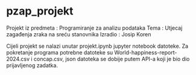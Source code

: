 # pzap_projekt

Projekt iz predmeta : Programiranje za analizu podataka
Tema : Utjecaj zagađenja zraka na sreću stanovnika
Izradio : Josip Koren 

Cijeli projekt se nalazi unutar projekt.ipynb jupyter notebook datoteke.
Za pokretanje programa potrebne datoteke su World-happiness-report-2024.csv i concap.csv, json datoteka se dobije putem API-a koji je bio dio prijavljenog zadatka.

